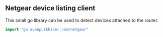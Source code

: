 ## Netgear device listing client

This small go library can be used to detect devices attached to the router.

```go
import "go.evanpurkhiser.com/netgear"
```
